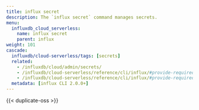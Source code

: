 ```yaml
---
title: influx secret
description: The `influx secret` command manages secrets.
menu:
  influxdb_cloud_serverless:
    name: influx secret
    parent: influx
weight: 101
cascade:
  influxdb/cloud-serverless/tags: [secrets]
  related:
    - /influxdb/cloud/admin/secrets/
    - /influxdb/cloud-serverless/reference/cli/influx/#provide-required-authentication-credentials, influx CLI—Provide required authentication credentials
    - /influxdb/cloud-serverless/reference/cli/influx/#provide-required-authentication-credentials, influx CLI—Provide required authentication credentials
  metadata: [influx CLI 2.0.0+]
---
```


{{< duplicate-oss >}}
